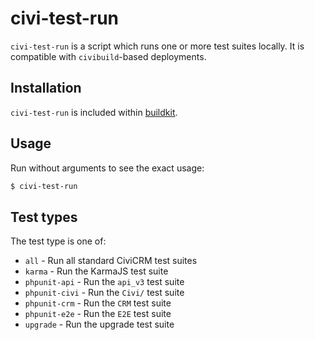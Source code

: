 # civi-test-run

`civi-test-run` is a script which runs one or more test suites locally. It is compatible with `civibuild`-based deployments.

## Installation

`civi-test-run` is included within [buildkit](/tools/buildkit.md).

## Usage

Run without arguments to see the exact usage:

```bash
$ civi-test-run
```

## Test types

The test type is one of:

-  `all` - Run all standard CiviCRM test suites
-  `karma` - Run the KarmaJS test suite
-  `phpunit-api` - Run the `api_v3` test suite
-  `phpunit-civi` - Run the `Civi/` test suite
-  `phpunit-crm` - Run the `CRM` test suite
-  `phpunit-e2e` - Run the `E2E` test suite
-  `upgrade` - Run the upgrade test suite
